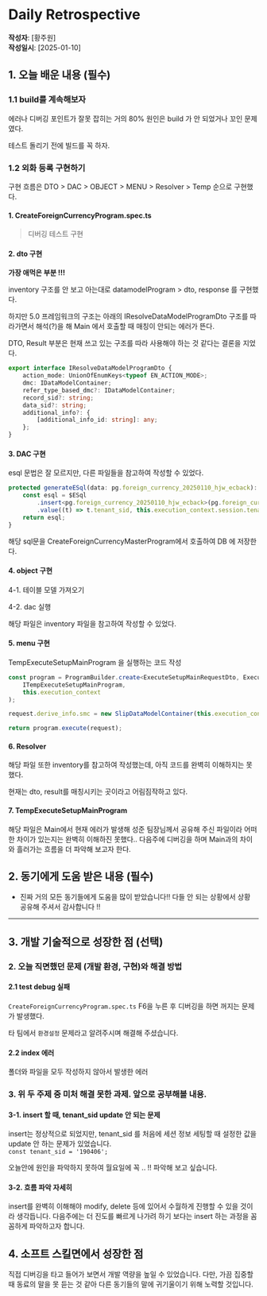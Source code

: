 # Daily Retrospective  
**작성자**: [황주원]  
**작성일시**: [2025-01-10]  

## 1. 오늘 배운 내용 (필수)  

### 1.1 build를 계속해보자

에러나 디버깅 포인트가 잘못 잡히는 거의 80% 원인은 build 가 안 되었거나 꼬인 문제였다.

테스트 돌리기 전에 빌드를 꼭 하자.

### 1.2 외화 등록 구현하기

구현 흐름은 DTO > DAC > OBJECT > MENU > Resolver > Temp 순으로 구현했다.

#### 1. CreateForeignCurrencyProgram.spec.ts 

> 디버깅 테스트 구현

#### 2. dto 구현

**가장 애먹은 부분 !!!**

inventory 구조를 안 보고 아는대로 datamodelProgram > dto, response 를 구현했다.

하지만 5.0 프레임워크의 구조는 아래의 IResolveDataModelProgramDto 구조를 따라가면서 해석(?)을 해 Main 에서 호출할 때 매칭이 안되는 에러가 뜬다.

DTO, Result 부분은 현재 쓰고 있는 구조를 따라 사용해야 하는 것 같다는 결론을 지었다.

```typescript
export interface IResolveDataModelProgramDto {
	action_mode: UnionOfEnumKeys<typeof EN_ACTION_MODE>;
	dmc: IDataModelContainer;
	refer_type_based_dmc?: IDataModelContainer;
	record_sid?: string;
	data_sid?: string;
	additional_info?: {
		[additional_info_id: string]: any;
	};
}
```
#### 3. DAC 구현

esql 문법은 잘 모르지만, 다른 파일들을 참고하여 작성할 수 있었다.

```typescript
protected generateESql(data: pg.foreign_currency_20250110_hjw_ecback): $Statement {
    const esql = $ESql
        .insert<pg.foreign_currency_20250110_hjw_ecback>(pg.foreign_currency_20250110_hjw_ecback, data)
        .value((t) => t.tenant_sid, this.execution_context.session.tenant_sid);
    return esql;
}
```

해당 sql문을 CreateForeignCurrencyMasterProgram에서 호출하여 DB 에 저장한다.

#### 4. object 구현

4-1. 테이블 모델 가져오기 

4-2. dac 실행 

해당 파일은 inventory 파일을 참고하여 작성할 수 있었다.

#### 5. menu 구현

TempExecuteSetupMainProgram 을 실행하는 코드 작성 

```typescript 
const program = ProgramBuilder.create<ExecuteSetupMainRequestDto, ExecuteSetupMainResultDto>(
    ITempExecuteSetupMainProgram,
    this.execution_context
);

request.derive_info.smc = new SlipDataModelContainer(this.execution_context, request.slip_data_model);

return program.execute(request);

```

#### 6. Resolver 
해당 파일 또한 inventory를 참고하여 작성했는데, 아직 코드를 완벽히 이해하지는 못했다. 

현재는 dto, result를 매칭시키는 곳이라고 어림짐작하고 있다.

#### 7. TempExecuteSetupMainProgram
해당 파일은 Main에서 현재 에러가 발생해 성준 팀장님께서 공유해 주신 파일이라 어떠한 차이가 있는지는 완벽히 이해하진 못했다.. 다음주에 디버깅을 하며 Main과의 차이와 흘러가는 흐름을 더 파악해 보고자 한다.

## 2. 동기에게 도움 받은 내용 (필수)
- 진짜 거의 모든 동기들에게 도움을 많이 받았습니다!! 다들 안 되는 상황에서 상황 공유해 주셔서 감사합니다 !! 

---

## 3. 개발 기술적으로 성장한 점 (선택)

### 2. 오늘 직면했던 문제 (개발 환경, 구현)와 해결 방법

#### 2.1 test debug 실패

``CreateForeignCurrencyProgram.spec.ts`` F6을 누른 후 디버깅을 하면 꺼지는 문제가 발생했다.

타 팀에서 ``환경설정`` 문제라고 알려주시며 해결해 주셨습니다.

#### 2.2 index 에러
폴더와 파일을 모두 작성하지 않아서 발생한 에러


### 3. 위 두 주제 중 미처 해결 못한 과제. 앞으로 공부해볼 내용.

#### 3-1. insert 할 때, tenant_sid update 안 되는 문제

insert는 정상적으로 되었지만, tenant_sid 를 처음에 세션 정보 세팅할 때 설정한 값을 update 안 하는 문제가 있었습니다. <br />
``const tenant_sid = '190406';``

오늘안에 원인을 파악하지 못하여 월요일에 꼭 .. !! 파악해 보고 싶습니다.

#### 3-2. 흐름 파악 자세히

insert를 완벽히 이해해야 modify, delete 등에 있어서 수월하게 진행할 수 있을 것이라 생각듭니다. 다음주에는 더 진도를 빠르게 나가려 하기 보다는 insert 하는 과정을 꼼꼼하게 파악하고자 합니다.

## 4. 소프트 스킬면에서 성장한 점 
직접 디버깅을 타고 들어가 보면서 개발 역량을 높일 수 있었습니다. 다만, 가끔 집중할 때 동료의 말을 못 듣는 것 같아 다른 동기들의 말에 귀기울이기 위해 노력할 것입니다.